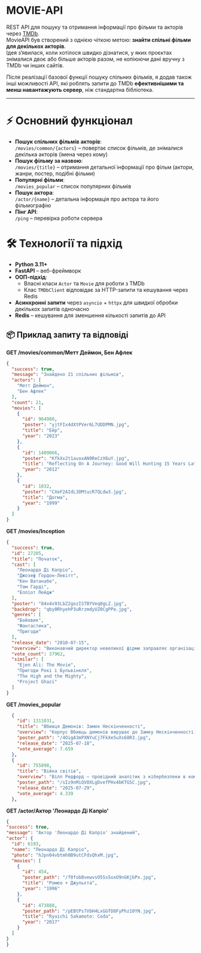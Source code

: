 # MOVIE-API

REST API для пошуку та отримання інформації про фільми та акторів через [TMDb](https://www.themoviedb.org/).  
MovieAPI був створений з однією чіткою метою: **знайти спільні фільми для декількох акторів**.  
Ідея з’явилася, коли хотілося швидко дізнатися, у яких проєктах знімалися двоє або більше акторів разом, не копіюючи дані вручну з TMDb чи інших сайтів.  

Після реалізації базової функції пошуку спільних фільмів, я додав також інші можливості API, які роблять запити до TMDb **ефективнішими та менш навантажують сервер**, ніж стандартна бібліотека.


---


 # ⚡ Основний функціонал

- **Пошук спільних фільмів акторів**:  
  `/movies/common/{actors}` – повертає список фільмів, де знімалися декілька акторів (імена через кому)
- **Пошук фільму за назвою**:  
  `/movies/{title}` – отримання детальної інформації про фільм (актори, жанри, постер, подібні фільми)
- **Популярні фільми**:  
  `/movies_popular` – список популярних фільмів
- **Пошук актора**:  
  `/actor/{name}` – детальна інформація про актора та його фільмографію
- **Пінг API**:  
  `/ping` – перевірка роботи сервера

# 🛠 Технології та підхід

- **Python 3.11+**
- **FastAPI** – веб-фреймворк
- **ООП-підхід**:
  - Власні класи `Actor` та `Movie` для роботи з TMDb
  - Клас `TMDbClient` відповідає за HTTP-запити та кешування через Redis
- **Асинхронні запити** через `asyncio` + `httpx` для швидкої обробки декількох запитів одночасно
- **Redis** – кешування для зменшення кількості запитів до API

##  📦 Приклад запиту та відповіді

**GET /movies/common/Метт Деймон, Бен Афлек**

```json
{
  "success": true,
  "message": "Знайдено 21 спільних фільмів",
  "actors": [
    "Метт Деймон",
    "Бен Афлек"
  ],
  "count": 21,
  "movies": [
    {
      "id": 964980,
      "poster": "yjtFIx4dXtPVer6L7UDDPMN.jpg",
      "title": "Ейр",
      "year": "2023"
    },
    {
      "id": 1409066,
      "poster": "KfkXx2t1avoxAN9ReCzX6uY.jpg",
      "title": "Reflecting On A Journey: Good Will Hunting 15 Years Later",
      "year": "2012"
    },
    {
      "id": 1832,
      "poster": "CXeF2AIdL3OMtucR7QLdw3.jpg",
      "title": "Догма",
      "year": "1999"
    }
  ]
}
```
**GET /movies/Inception**
```json
{
  "success": true,
  "id": 27205,
  "title": "Початок",
  "cast": [
    "Леонардо Ді Капріо",
    "Джозеф Ґордон-Левітт",
    "Кен Ватанабе",
    "Том Гарді",
    "Елліот Пейдж"
  ],
  "poster": "84x4x93LbZ2gozISTBYVeq0gLZ.jpg",
  "backdrop": "qby0RhyehP3uRrzmdyUZ0CgPPe.jpg",
  "genres": [
    "Бойовик",
    "Фантастика",
    "Пригоди"
  ],
  "release_date": "2010-07-15",
  "overview": "Виконавчий директор невеликої фірми заправляє організацією, співробітники якої вміють занурюватися в сни людей...",
  "vote_count": 37962,
  "similar": [
    "Ejen Ali: The Movie",
    "Пригоди Рокі і Бульвінкля",
    "The High and the Mighty",
    "Project Ghazi"
  ]
}
```
**GET /movies_popular**
```json
  {
    "id": 1311031,
    "title": "Вбивця Демонів: Замок Нескінченності",
    "overview": "Корпус Вбивць демонів вирушає до Замку Нескінченності, щоб здолати Мудзана. Однак Хашіра та Вбивці демонів, які пережили фінальний відбір Танджіро, повинні зійти в бою з останніми членами Дванадцяти Кідзукі.",
    "poster_path": "/4OigA3mPXNYuCj7FkXe5uXs68R3.jpg",
    "release_date": "2025-07-18",
    "vote_average": 7.659
  },
  {
    "id": 755898,
    "title": "Війна світів",
    "overview": "Вілл Редфорд — провідний аналітик з кібербезпеки в компанії Хомленд Сек’юріті, завдання якого відстежувати потенційні загрози національній безпеці за допомогою програми масового стеження. Але одного разу атака невідомої організації змушує його замислитися, чи не приховує уряд щось від нього та від усього світу.",
    "poster_path": "/sIz9nMiQV8XLgDvefPHx4bKTGSC.jpg",
    "release_date": "2025-07-29",
    "vote_average": 4.339
  },
  ```
**GET /actor/Актор 'Леонардо Ді Капріо'**
  ```json
{
  "success": true,
  "message": "Актор 'Леонардо Ді Капріо' знайдений",
  "actor": {
    "id": 6193,
    "name": "Леонардо Ді Капріо",
    "photo": "hJpn04vbtmh0B9utCFdsQhxM.jpg",
    "movies": [
      {
        "id": 454,
        "poster_path": "/f0fobBvewvsO5Ss5oxO9nGKjbPx.jpg",
        "title": "Ромео + Джульєта",
        "year": "1996"
      },
      {
        "id": 473888,
        "poster_path": "/pEBtPs7VbH4LxGGfD8FyPhz10YN.jpg",
        "title": "Ryuichi Sakamoto: Coda",
        "year": "2017"
      }
    ]
  }
}
  ```
